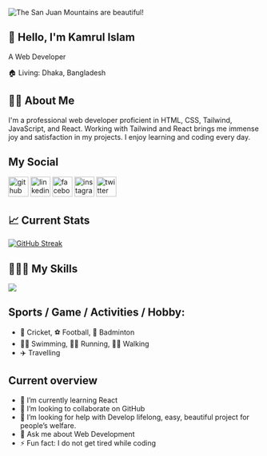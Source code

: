 
![The San Juan Mountains are beautiful!](https://i.ibb.co/8dK7vBG/489212.jpg " San Juan Mountains")

## 👋 Hello, I'm Kamrul Islam
A Web Developer

🏠   Living: Dhaka, Bangladesh


## 👨‍🏫 About Me

I'm a professional web developer proficient in HTML, CSS, Tailwind, JavaScript, and React. Working with Tailwind and React brings me immense joy and satisfaction in my projects. I enjoy learning and coding every day.


## My Social 
[<img src='https://cdn.jsdelivr.net/npm/simple-icons@3.0.1/icons/github.svg' alt='github' height='40'>](https://github.com/wdkammrul)  [<img src='https://cdn.jsdelivr.net/npm/simple-icons@3.0.1/icons/linkedin.svg' alt='linkedin' height='40'>](https://www.linkedin.com/in/wdkammrul/)  [<img src='https://cdn.jsdelivr.net/npm/simple-icons@3.0.1/icons/facebook.svg' alt='facebook' height='40'>](https://www.facebook.com/wdkammrul)  [<img src='https://cdn.jsdelivr.net/npm/simple-icons@3.0.1/icons/instagram.svg' alt='instagram' height='40'>](https://www.instagram.com/wdkammrul/)  [<img src='https://cdn.jsdelivr.net/npm/simple-icons@3.0.1/icons/twitter.svg' alt='twitter' height='40'>](https://twitter.com/wdkammrul)  


## 📈 Current Stats
[![GitHub Streak](https://github-readme-streak-stats.herokuapp.com?user=wdkammrul&theme=synthwave&card_width=550)](https://git.io/streak-stats)


## 👨🏽‍💻 My Skills

<p align="">
  <a href="https://skillicons.dev">
    <img src="https://skillicons.dev/icons?i=html,css,bootstrap,tailwind,javascript,express,figma,firebase,mongodb,react," />
  </a>
</p>


## Sports / Game / Activities / Hobby:
- 🏏 Cricket, ⚽ Football, 🏸 Badminton
- 🏊‍♂️ Swimming, 🏃‍♂️ Running, 🚶‍♂️ Walking
- ✈️ Travelling


## Current overview
- 🌱 I’m currently learning React
- 👯 I’m looking to collaborate on GitHub
- 🤔 I’m looking for help with Develop lifelong, easy, beautiful project for people’s welfare.
- 💬 Ask me about Web Development
- ⚡ Fun fact: I do not get tired while coding

